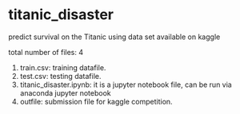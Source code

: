 # titanic_disaster
predict survival on the Titanic using data set available on kaggle

total number of files: 4

1. train.csv: training datafile.
2. test.csv: testing datafile.
3. titanic_disaster.ipynb: it is a jupyter notebook file, can be run via anaconda jupyter notebook
4. outfile: submission file for kaggle competition.
